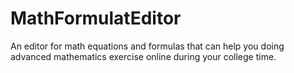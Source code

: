 # MathFormulatEditor
An editor for math equations and formulas that can help you doing advanced mathematics exercise online during your college time.
